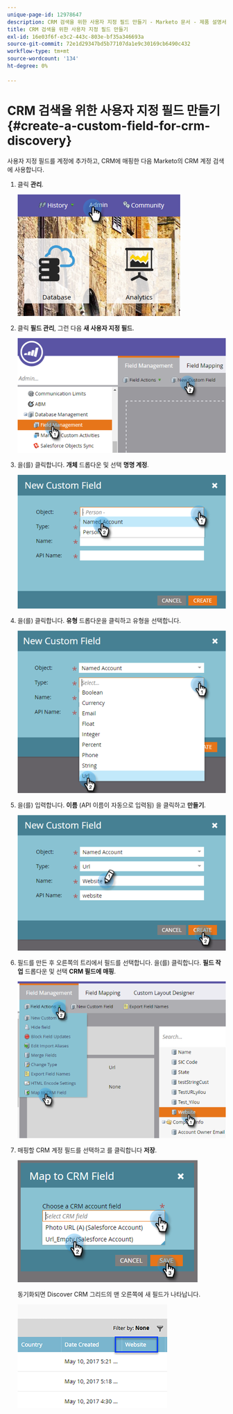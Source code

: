 ```yaml
---
unique-page-id: 12978647
description: CRM 검색을 위한 사용자 지정 필드 만들기 - Marketo 문서 - 제품 설명서
title: CRM 검색을 위한 사용자 지정 필드 만들기
exl-id: 16e03f6f-e3c2-443c-803e-bf35a346693a
source-git-commit: 72e1d29347bd5b77107da1e9c30169cb6490c432
workflow-type: tm+mt
source-wordcount: '134'
ht-degree: 0%

---
```


# CRM 검색을 위한 사용자 지정 필드 만들기 {#create-a-custom-field-for-crm-discovery}

사용자 지정 필드를 계정에 추가하고, CRM에 매핑한 다음 Marketo의 CRM 계정 검색에 사용합니다.

1. 클릭 **관리**.

   ![](assets/admin.png)

1. 클릭 **필드 관리**, 그런 다음 **새 사용자 지정 필드**.

   ![](assets/two-4.png)

1. 을(를) 클릭합니다. **개체** 드롭다운 및 선택 **명명 계정**.

   ![](assets/three-3.png)

1. 을(를) 클릭합니다. **유형** 드롭다운을 클릭하고 유형을 선택합니다.

   ![](assets/four-3.png)

1. 을(를) 입력합니다. **이름** (API 이름이 자동으로 입력됨) 을 클릭하고 **만들기**.

   ![](assets/five-3.png)

1. 필드를 만든 후 오른쪽의 트리에서 필드를 선택합니다. 을(를) 클릭합니다. **필드 작업** 드롭다운 및 선택 **CRM 필드에 매핑**.

   ![](assets/six-2.png)

1. 매핑할 CRM 계정 필드를 선택하고 를 클릭합니다 **저장**.

   ![](assets/seven-1.png)

   동기화되면 Discover CRM 그리드의 맨 오른쪽에 새 필드가 나타납니다.

   ![](assets/eight.png)
